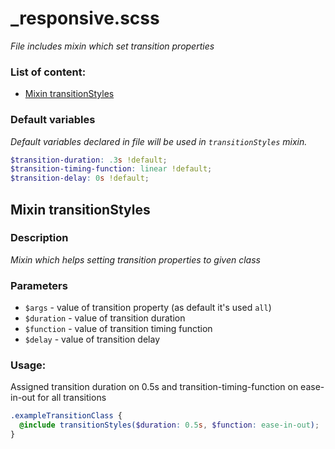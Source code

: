 # _responsive.scss
_File includes mixin which set transition properties_

### List of content:

- [Mixin transitionStyles](#mixin-transitionStyles)


### Default variables
_Default variables declared in file will be used in ```transitionStyles``` mixin._

```scss
$transition-duration: .3s !default;
$transition-timing-function: linear !default;
$transition-delay: 0s !default;
```

## Mixin transitionStyles

### Description
_Mixin which helps setting transition properties to given class_

### Parameters
- `$args` - value of transition property (as default it's used ```all```)
- `$duration` - value of transition duration
- `$function` - value of transition timing function
- `$delay` - value of transition delay

### Usage: 
Assigned transition duration on 0.5s and transition-timing-function on ease-in-out for all transitions

```scss
.exampleTransitionClass {
  @include transitionStyles($duration: 0.5s, $function: ease-in-out);
}
```
